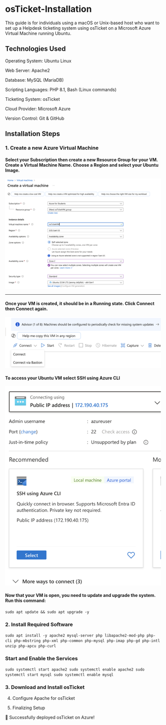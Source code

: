 # osTicket-Installation
This guide is for individuals using a macOS or Unix-based host who want to set up a Helpdesk ticketing system using osTicket on a Microsoft Azure Virtual Machine running Ubuntu.




## Technologies Used

Operating System: Ubuntu Linux

Web Server: Apache2

Database: MySQL (MariaDB)

Scripting Languages: PHP 8.1, Bash (Linux commands)

Ticketing System: osTicket

Cloud Provider: Microsoft Azure

Version Control: Git & GitHub


## Installation Steps
### 1. Create a new Azure Virtual Machine  

 #### Select your __Subscription__ then create a new __Resource Group__ for your VM. Create a __Virtual Machine Name__. Choose a __Region__  and select your Ubuntu __Image__.
  ![VM creation](images/createvm.png)  

          
***     




#### Once your VM is created, it should be in  a __Running__ state. Click __Connect__ then __Connect__ again.

 ![VM creation](images/connect.png)   



#### To access your Ubuntu VM select __SSH using Azure CLI__
 ![VM creation](images/cli.png) 



#### Now that your VM is open, you need to update and upgrade the system. Run this command:
`sudo apt update && sudo apt upgrade -y`


### 2. Install Required Software  
   `sudo apt install -y apache2 mysql-server php libapache2-mod-php php-cli php-mbstring php-xml php-common php-mysql php-imap php-gd php-intl unzip php-apcu php-curl`

   ### Start and Enable the Services
   `sudo systemctl start apache2
sudo systemctl enable apache2
sudo systemctl start mysql
sudo systemctl enable mysql`

###


### 3. Download and Install osTicket



4. Configure Apache for osTicket


5. Finalizing Setup

🚀 Successfully deployed osTicket on Azure!
